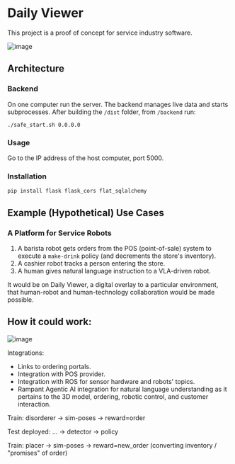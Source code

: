 # Daily Viewer
This project is a proof of concept for service industry software.

![image](https://github.com/user-attachments/assets/105787f5-2b26-4b32-9aaa-2de2390ab328)

## Architecture
### Backend
On one computer run the server. The backend manages live data and starts subprocesses. After building the `/dist` folder, from `/backend` run:
```
./safe_start.sh 0.0.0.0
```
### Usage
Go to the IP address of the host computer, port 5000.

### Installation
```
pip install flask flask_cors flat_sqlalchemy
```

## Example (Hypothetical) Use Cases
### A Platform for Service Robots
1. A barista robot gets orders from the POS (point-of-sale) system to execute a `make-drink` policy (and decrements the store's inventory).
2. A cashier robot tracks a person entering the store.
3. A human gives natural language instruction to a VLA-driven robot.

It would be on Daily Viewer, a digital overlay to a particular environment, that human-robot and human-technology collaboration would be made possible.

## How it could work:

![image](https://github.com/user-attachments/assets/c3768ed3-b0b5-4f19-a570-a144795a3214)

Integrations:
* Links to ordering portals.
* Integration with POS provider.
* Integration with ROS for sensor hardware and robots' topics.
* Rampant Agentic AI integration for natural language understanding as it pertains to the 3D model, ordering, robotic control, and customer interaction.

Train:
    disorderer -> sim-poses -> reward=order
    
Test deployed:
    ... -> detector -> policy
    
Train:
    placer -> sim-poses -> reward=new_order (converting inventory / "promises" of order)




